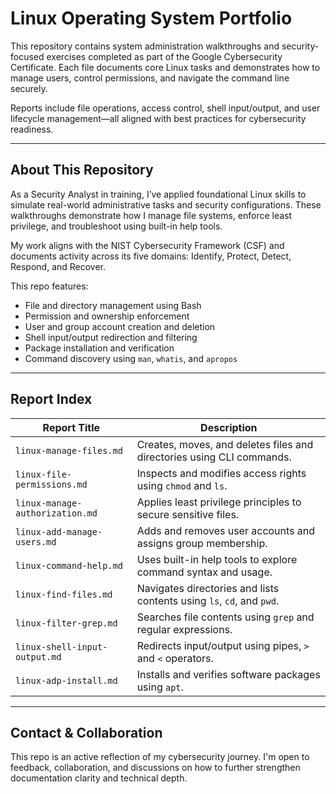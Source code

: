 # Linux Operating System Portfolio

This repository contains system administration walkthroughs and security-focused exercises completed as part of the Google Cybersecurity Certificate. Each file documents core Linux tasks and demonstrates how to manage users, control permissions, and navigate the command line securely.

Reports include file operations, access control, shell input/output, and user lifecycle management—all aligned with best practices for cybersecurity readiness.

---

## About This Repository

As a Security Analyst in training, I’ve applied foundational Linux skills to simulate real-world administrative tasks and security configurations. These walkthroughs demonstrate how I manage file systems, enforce least privilege, and troubleshoot using built-in help tools.

My work aligns with the NIST Cybersecurity Framework (CSF) and documents activity across its five domains: Identify, Protect, Detect, Respond, and Recover.

This repo features:

- File and directory management using Bash
- Permission and ownership enforcement
- User and group account creation and deletion
- Shell input/output redirection and filtering
- Package installation and verification
- Command discovery using `man`, `whatis`, and `apropos`

---

## Report Index

| Report Title                  | Description                                                                 |
|------------------------------|-----------------------------------------------------------------------------|
| `linux-manage-files.md`      | Creates, moves, and deletes files and directories using CLI commands.       |
| `linux-file-permissions.md`  | Inspects and modifies access rights using `chmod` and `ls`.                 |
| `linux-manage-authorization.md` | Applies least privilege principles to secure sensitive files.           |
| `linux-add-manage-users.md`  | Adds and removes user accounts and assigns group membership.                |
| `linux-command-help.md`      | Uses built-in help tools to explore command syntax and usage.               |
| `linux-find-files.md`        | Navigates directories and lists contents using `ls`, `cd`, and `pwd`.               |
| `linux-filter-grep.md`       | Searches file contents using `grep` and regular expressions.                |
| `linux-shell-input-output.md`| Redirects input/output using pipes, `>` and `<` operators.                  |
| `linux-adp-install.md`       | Installs and verifies software packages using `apt`.                        |

---

## Contact & Collaboration

This repo is an active reflection of my cybersecurity journey. I'm open to feedback, collaboration, and discussions on how to further strengthen documentation clarity and technical depth.
